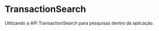TransactionSearch
=================

Utilizando a API TransactionSearch para pesquisas dentro da aplicação.